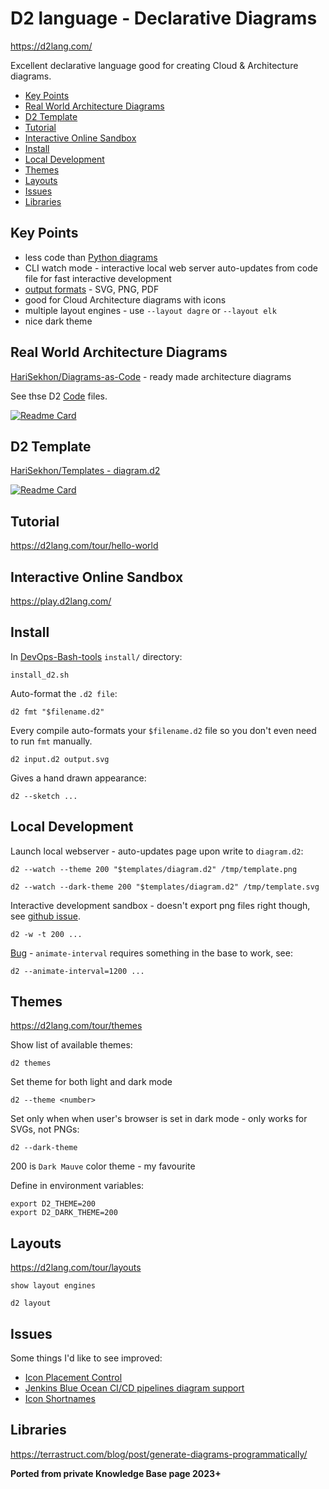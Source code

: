 # D2 language - Declarative Diagrams

<https://d2lang.com/>

Excellent declarative language good for creating Cloud & Architecture diagrams.

<!-- INDEX_START -->

- [Key Points](#key-points)
- [Real World Architecture Diagrams](#real-world-architecture-diagrams)
- [D2 Template](#d2-template)
- [Tutorial](#tutorial)
- [Interactive Online Sandbox](#interactive-online-sandbox)
- [Install](#install)
- [Local Development](#local-development)
- [Themes](#themes)
- [Layouts](#layouts)
- [Issues](#issues)
- [Libraries](#libraries)

<!-- INDEX_END -->

## Key Points

- less code than [Python diagrams](diagrams.md)
- CLI watch mode - interactive local web server auto-updates from code file for fast interactive development
- [output formats](https://d2lang.com/tour/exports) - SVG, PNG, PDF
- good for Cloud Architecture diagrams with icons
- multiple layout engines - use `--layout dagre` or `--layout elk`
- nice dark theme

## Real World Architecture Diagrams

[HariSekhon/Diagrams-as-Code](https://github.com/HariSekhon/Diagrams-as-Code) - ready made architecture diagrams

See thse D2 [Code](https://github.com/search?q=repo%3AHariSekhon%2FDiagrams-as-Code+path%3A*.d2&type=code) files.

[![Readme Card](https://github-readme-stats.vercel.app/api/pin/?username=HariSekhon&repo=Diagrams-as-Code&theme=ambient_gradient&description_lines_count=3)](https://github.com/HariSekhon/Diagrams-as-Code)

## D2 Template

[HariSekhon/Templates - diagram.d2](https://github.com/HariSekhon/Templates/blob/master/diagram.d2)

[![Readme Card](https://github-readme-stats.vercel.app/api/pin/?username=HariSekhon&repo=Templates&theme=ambient_gradient&description_lines_count=3)](https://github.com/HariSekhon/Templates)

## Tutorial

<https://d2lang.com/tour/hello-world>

## Interactive Online Sandbox

<https://play.d2lang.com/>

## Install

In [DevOps-Bash-tools](devops-bash-tools.md) `install/` directory:

```shell
install_d2.sh
```

Auto-format the `.d2 file`:

```shell
d2 fmt "$filename.d2"
```

Every compile auto-formats your `$filename.d2` file so you don't even need to run `fmt` manually.

```shell
d2 input.d2 output.svg
```

Gives a hand drawn appearance:

```shell
d2 --sketch ...
```

## Local Development

Launch local webserver - auto-updates page upon write to `diagram.d2`:

```shell
d2 --watch --theme 200 "$templates/diagram.d2" /tmp/template.png
```

```shell
d2 --watch --dark-theme 200 "$templates/diagram.d2" /tmp/template.svg
```

Interactive development sandbox - doesn't export png files right though, see
[github issue](https://github.com/terrastruct/d2/discussions/1301).

```shell
d2 -w -t 200 ...
```

[Bug](https://github.com/terrastruct/d2/issues/1280) - `animate-interval` requires something in the base to work, see:

```shell
d2 --animate-interval=1200 ...
```

## Themes

<https://d2lang.com/tour/themes>

Show list of available themes:

```shell
d2 themes
```

Set theme for both light and dark mode

```shell
d2 --theme <number>
```

Set only when when user's browser is set in dark mode - only works for SVGs, not PNGs:

```shell
d2 --dark-theme
```

200 is `Dark Mauve` color theme - my favourite

Define in environment variables:

```shell
export D2_THEME=200
export D2_DARK_THEME=200
```

## Layouts

<https://d2lang.com/tour/layouts>

```shell
show layout engines
```

```shell
d2 layout
```

## Issues

Some things I'd like to see improved:

- [Icon Placement Control](https://github.com/terrastruct/d2/issues/1285)
- [Jenkins Blue Ocean CI/CD pipelines diagram support](https://github.com/terrastruct/d2/issues/1323)
- [Icon Shortnames](https://github.com/terrastruct/d2/issues/1281)

## Libraries

<https://terrastruct.com/blog/post/generate-diagrams-programmatically/>

**Ported from private Knowledge Base page 2023+**
